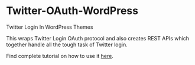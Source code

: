 Twitter-OAuth-WordPress
=======================

Twitter Login In WordPress Themes

This wraps Twitter Login OAuth protocol and also creates REST APIs which together handle all the tough task of Twitter login.

Find complete tutorial on how to use it [here](http://qnimate.com/wordpress-frontend-twitter-oauth-login/).
